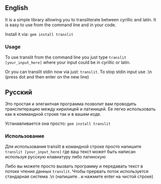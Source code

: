 ## English ##

It is a simple library allowing you to transliterate between cyrillic and latin. It is easy to use from the command line and in your code.

Install it via: <code>gem install translit</code>

### Usage ###

To use translit from the command line you just type <code>translit [your_input_here]</code> where your input could be in cyrillic or latin.

Or you can translit stdin now via just: <code>translit</code>. To stop stdin input use .\n (press dot and then enter on the new line)

## Русский ##

Это простая и элегантная программа позволит вам проводить транслитерацию между кирилицей и латиницей. Ее легко использовать как в коммандной строке так и в вашем коде.

Устанавливается она просто: <code>gem install translit</code>

### Использование ###

Для использования translit в командной строке просто напишите <code>translit [your_input_here]</code> где ваш текст может быть написан используя русскую клавиатуру либо латинскую

Либо вы можете просто вызвать программу и передавать текст в потоке чтения данных <code>translit</code>. Чтобы прервать поток используется стандарная система .\n (напишите . и нажмите enter на чистой строке)